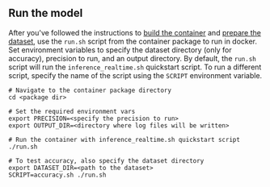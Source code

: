 ## Run the model

After you've followed the instructions to [build the container](#build-the-container)
and [prepare the dataset](#datasets), use the `run.sh` script from the container
package to run <model name> <mode> in docker. Set environment variables to
specify the dataset directory (only for accuracy), precision to run, and
an output directory. By default, the `run.sh` script will run the
`inference_realtime.sh` quickstart script. To run a different script, specify
the name of the script using the `SCRIPT` environment variable.
```
# Navigate to the container package directory
cd <package dir>

# Set the required environment vars
export PRECISION=<specify the precision to run>
export OUTPUT_DIR=<directory where log files will be written>

# Run the container with inference_realtime.sh quickstart script
./run.sh

# To test accuracy, also specify the dataset directory
export DATASET_DIR=<path to the dataset>
SCRIPT=accuracy.sh ./run.sh
```

